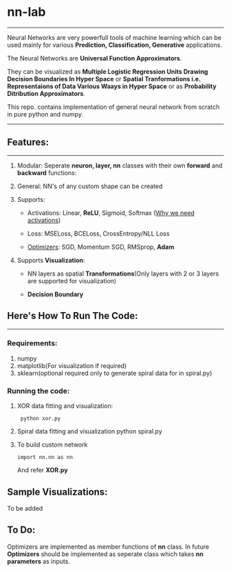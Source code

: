 # nn-lab
***
Neural Networks are very powerfull tools of machine learning which can be used mainly for various **Prediction, Classification, Generative** applications. 

The Neural Networks are **Universal Function Approximators**. 

They can be visualized as **Multiple Logistic Regression Units Drawing Decision Boundaries In Hyper Space** or **Spatial Tranformations i.e. Representaions of Data Various Waays in Hyper Space** or as **Probability Ditribution Approximators**.
 
 This repo. contains implementation of general neural network from scratch in pure python and numpy.
***
## Features:
***

1.  Modular: Seperate **neuron, layer, nn** classes with their own **forward** and **backward** functions:
2.  General: NN's of any custom shape can be created
3.  Supports:
    
    *  Activations: Linear, **ReLU**, Sigmoid, Softmax ([Why we need activations](https://stackoverflow.com/a/63543274/14108734))
    
    *  Loss: MSELoss, BCELoss, CrossEntropy/NLL Loss
    
    *  [Optimizers](https://github.com/girishdhegde/optimizers): SGD, Momentum SGD, RMSprop, **Adam**
4.  Supports **Visualization**:
    
    *  NN layers as spatial **Transformations**(Only layers with 2 or 3 layers are supported for visualization)
     
    *  **Decision Boundary**
    
 
## Here's How To Run The Code:
***
### Requirements:
1.  numpy
2.  matplotlib(For visualization if required)
3.  sklearn(optional required only to generate spiral data for in spiral.py)

### Running the code:

1. XOR data fitting and visualization:
        
        python xor.py
2.  Spiral data fitting and visualization
        python spiral.py
3.  To build custom network
        
        import nn.nn as nn
    
    And refer **XOR.py**
    
## Sample Visualizations:
To be added

## To Do:
Optimizers are implemented as member functions of **nn** class. In future **Optimizers** should be implemented as seperate class which takes **nn parameters** as inputs.
